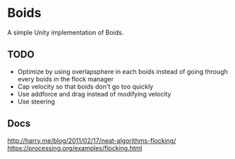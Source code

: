 # Boids
A simple Unity implementation of Boids.


TODO
------------------
- Optimize by using overlapsphere in each boids instead of going through every boids in the flock manager
- Cap velocity so that boids don't go too quickly
- Use addforce and drag instead of modifying velocity
- Use steering


Docs
------------------
http://harry.me/blog/2011/02/17/neat-algorithms-flocking/
https://processing.org/examples/flocking.html
